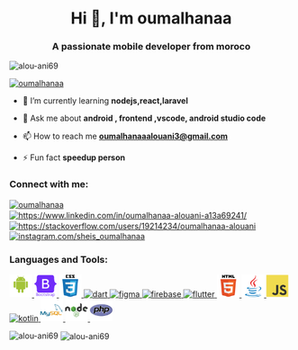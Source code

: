 <h1 align="center">Hi 👋, I'm oumalhanaa</h1>
<h3 align="center">A passionate mobile developer from moroco</h3>

<p align="left"> <img src="https://komarev.com/ghpvc/?username=alou-ani69&label=Profile%20views&color=0e75b6&style=flat" alt="alou-ani69" /> </p>

<p align="left"> <a href="https://twitter.com/oumalhanaa" target="blank"><img src="https://img.shields.io/twitter/follow/oumalhanaa?logo=twitter&style=for-the-badge" alt="oumalhanaa" /></a> </p>

- 🌱 I’m currently learning **nodejs,react,laravel**

- 💬 Ask me about **android , frontend ,vscode, android studio code**

- 📫 How to reach me **oumalhanaaalouani3@gmail.com**

- ⚡ Fun fact **speedup person**

<h3 align="left">Connect with me:</h3>
<p align="left">
<a href="https://twitter.com/oumalhanaa" target="blank"><img align="center" src="https://raw.githubusercontent.com/rahuldkjain/github-profile-readme-generator/master/src/images/icons/Social/twitter.svg" alt="oumalhanaa" height="30" width="40" /></a>
<a href="https://linkedin.com/in/https://www.linkedin.com/in/oumalhanaa-alouani-a13a69241/" target="blank"><img align="center" src="https://raw.githubusercontent.com/rahuldkjain/github-profile-readme-generator/master/src/images/icons/Social/linked-in-alt.svg" alt="https://www.linkedin.com/in/oumalhanaa-alouani-a13a69241/" height="30" width="40" /></a>
<a href="https://stackoverflow.com/users/https://stackoverflow.com/users/19214234/oumalhanaa-alouani" target="blank"><img align="center" src="https://raw.githubusercontent.com/rahuldkjain/github-profile-readme-generator/master/src/images/icons/Social/stack-overflow.svg" alt="https://stackoverflow.com/users/19214234/oumalhanaa-alouani" height="30" width="40" /></a>
<a href="https://instagram.com/instagram.com/sheis_oumalhanaa" target="blank"><img align="center" src="https://raw.githubusercontent.com/rahuldkjain/github-profile-readme-generator/master/src/images/icons/Social/instagram.svg" alt="instagram.com/sheis_oumalhanaa" height="30" width="40" /></a>
</p>

<h3 align="left">Languages and Tools:</h3>
<p align="left"> <a href="https://developer.android.com" target="_blank" rel="noreferrer"> <img src="https://raw.githubusercontent.com/devicons/devicon/master/icons/android/android-original-wordmark.svg" alt="android" width="40" height="40"/> </a> <a href="https://getbootstrap.com" target="_blank" rel="noreferrer"> <img src="https://raw.githubusercontent.com/devicons/devicon/master/icons/bootstrap/bootstrap-plain-wordmark.svg" alt="bootstrap" width="40" height="40"/> </a> <a href="https://www.w3schools.com/css/" target="_blank" rel="noreferrer"> <img src="https://raw.githubusercontent.com/devicons/devicon/master/icons/css3/css3-original-wordmark.svg" alt="css3" width="40" height="40"/> </a> <a href="https://dart.dev" target="_blank" rel="noreferrer"> <img src="https://www.vectorlogo.zone/logos/dartlang/dartlang-icon.svg" alt="dart" width="40" height="40"/> </a> <a href="https://www.figma.com/" target="_blank" rel="noreferrer"> <img src="https://www.vectorlogo.zone/logos/figma/figma-icon.svg" alt="figma" width="40" height="40"/> </a> <a href="https://firebase.google.com/" target="_blank" rel="noreferrer"> <img src="https://www.vectorlogo.zone/logos/firebase/firebase-icon.svg" alt="firebase" width="40" height="40"/> </a> <a href="https://flutter.dev" target="_blank" rel="noreferrer"> <img src="https://www.vectorlogo.zone/logos/flutterio/flutterio-icon.svg" alt="flutter" width="40" height="40"/> </a> <a href="https://www.w3.org/html/" target="_blank" rel="noreferrer"> <img src="https://raw.githubusercontent.com/devicons/devicon/master/icons/html5/html5-original-wordmark.svg" alt="html5" width="40" height="40"/> </a> <a href="https://www.java.com" target="_blank" rel="noreferrer"> <img src="https://raw.githubusercontent.com/devicons/devicon/master/icons/java/java-original.svg" alt="java" width="40" height="40"/> </a> <a href="https://developer.mozilla.org/en-US/docs/Web/JavaScript" target="_blank" rel="noreferrer"> <img src="https://raw.githubusercontent.com/devicons/devicon/master/icons/javascript/javascript-original.svg" alt="javascript" width="40" height="40"/> </a> <a href="https://kotlinlang.org" target="_blank" rel="noreferrer"> <img src="https://www.vectorlogo.zone/logos/kotlinlang/kotlinlang-icon.svg" alt="kotlin" width="40" height="40"/> </a> <a href="https://www.mysql.com/" target="_blank" rel="noreferrer"> <img src="https://raw.githubusercontent.com/devicons/devicon/master/icons/mysql/mysql-original-wordmark.svg" alt="mysql" width="40" height="40"/> </a> <a href="https://nodejs.org" target="_blank" rel="noreferrer"> <img src="https://raw.githubusercontent.com/devicons/devicon/master/icons/nodejs/nodejs-original-wordmark.svg" alt="nodejs" width="40" height="40"/> </a> <a href="https://www.php.net" target="_blank" rel="noreferrer"> <img src="https://raw.githubusercontent.com/devicons/devicon/master/icons/php/php-original.svg" alt="php" width="40" height="40"/> </a> </p>

<p><img align="left" src="https://github-readme-stats.vercel.app/api/top-langs?username=alou-ani69&show_icons=true&locale=en&layout=compact" alt="alou-ani69" /></p>

<p>&nbsp;<img align="center" src="https://github-readme-stats.vercel.app/api?username=alou-ani69&show_icons=true&locale=en" alt="alou-ani69" /></p>
                    
  
  
                                             
  
  
